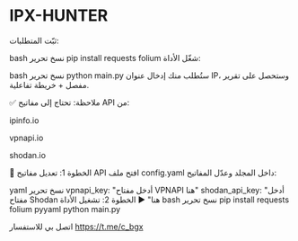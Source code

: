 # IPX-HUNTER


ثبّت المتطلبات:

bash
نسخ
تحرير
pip install requests folium
شغّل الأداة:

bash
نسخ
تحرير
python main.py
ستُطلب منك إدخال عنوان IP، وستحصل على تقرير مفصل + خريطة تفاعلية.

✅ ملاحظة: تحتاج إلى مفاتيح API من:

ipinfo.io

vpnapi.io

shodan.io






🔑 الخطوة 1: تعديل مفاتيح API
افتح ملف config.yaml داخل المجلد وعدّل المفاتيح:

yaml
نسخ
تحرير
vpnapi_key: "أدخل مفتاح VPNAPI هنا"
shodan_api_key: "أدخل مفتاح Shodan هنا"
▶️ الخطوة 2: تشغيل الأداة
bash
نسخ
تحرير
pip install requests folium pyyaml
python main.py



اتصل بي للاستفسار https://t.me/c_bgx
